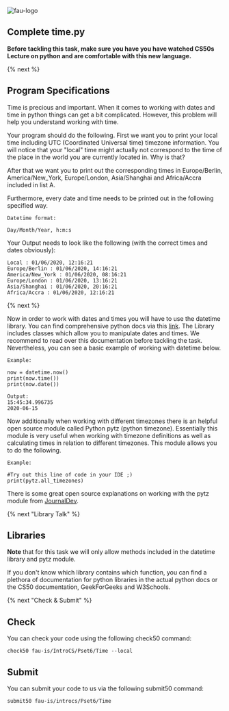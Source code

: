 ![fau-logo](https://introcs.is.rw.fau.de/img/logos/ReWi_logo.png)

## Complete time.py

**Before tackling this task, make sure you have you have watched CS50s Lecture on python
and are comfortable with this new language.**

{% next %}

## Program Specifications

Time is precious and important. When it comes to working with dates and time in python things can get 
a bit complicated. However, this problem will help you understand working with time.

Your program should do the following. First we want you to print your local time including UTC 
(Coordinated Universal time) timezone information. You will notice that your "local" time might actually not correspond
to the time of the place in the world you are currently located in. Why is that?

After that we want you to print out the corresponding times in Europe/Berlin, 
America/New_York, Europe/London, Asia/Shanghai and Africa/Accra included in
list A.

Furthermore, every date and time needs to be printed out in the following specified way.
~~~
Datetime format:

Day/Month/Year, h:m:s
~~~

Your Output needs to look like the following (with the correct times and dates obviously):
~~~
Local : 01/06/2020, 12:16:21
Europe/Berlin : 01/06/2020, 14:16:21
America/New_York : 01/06/2020, 08:16:21
Europe/London : 01/06/2020, 13:16:21
Asia/Shanghai : 01/06/2020, 20:16:21
Africa/Accra : 01/06/2020, 12:16:21
~~~

{% next %}

Now in order to work with dates and times you will have to use the datetime library. You can find
comprehensive python docs via this [link](https://docs.python.org/3/library/datetime.html). The Library 
includes classes which allow you to manipulate dates and times. We recommend to read over this documentation
before tackling the task. Nevertheless, you can see a basic example of working with datetime below.
~~~
Example:

now = datetime.now()
print(now.time())
print(now.date())

Output:
15:45:34.996735
2020-06-15
~~~

Now additionally when working with different timezones there is an helpful open source module called
Python pytz (python timezone). Essentially this module is very useful when working with timezone definitions as
well as calculating times in relation to different timezones. This module allows you to do the following.

~~~
Example:

#Try out this line of code in your IDE ;)
print(pytz.all_timezones)
~~~

There is some great open source explanations on working with the pytz module from [JournalDev](https://www.journaldev.com/23370/python-pytz).

{% next "Library Talk" %}

## Libraries

**Note** that for this task we will only allow methods included in the datetime library and pytz module.

If you don't know which library contains which function, you can find a plethora of documentation for python libraries 
in the actual python docs or the CS50 documentation, GeekForGeeks and W3Schools.

{% next "Check & Submit" %}

## Check 

You can check your code using the following check50 command:

~~~
check50 fau-is/IntroCS/Pset6/Time --local
~~~

## Submit

You can submit your code to us via the following submit50 command:

~~~
submit50 fau-is/introcs/Pset6/Time
~~~

